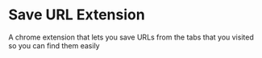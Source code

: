 # Save URL Extension

A chrome extension that lets you save URLs from the tabs that you visited so you can find them easily

